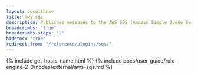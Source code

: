 ```yaml
---
layout: docwithnav
title: aws sqs
description: Publishes messages to the AWS SQS (Amazon Simple Queue Service).
breadcrumbs: "true"
breadcrumbs-steps: "2"
hidetoc: "true"
redirect-from: "/reference/plugins/sqs/"
---
```


{% include get-hosts-name.html %}
{% include docs/user-guide/rule-engine-2-0/nodes/external/aws-sqs.md %}
